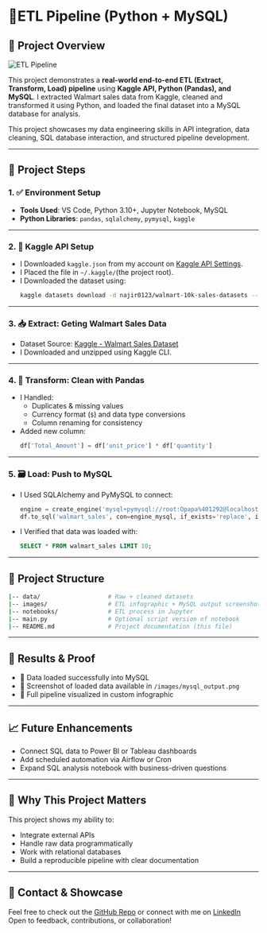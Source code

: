 # 🛒ETL Pipeline (Python + MySQL)

## 🚀 Project Overview

![ETL Pipeline](https://github.com/Peter-Opapa/python_sql_project/blob/main/ETL_pipeline_layout.png) 

This project demonstrates a **real-world end-to-end ETL (Extract, Transform, Load) pipeline** using **Kaggle API, Python (Pandas), and MySQL**. I extracted Walmart sales data from Kaggle, cleaned and transformed it using Python, and loaded the final dataset into a MySQL database for analysis.

This project showcases my data engineering skills in API integration, data cleaning, SQL database interaction, and structured pipeline development.

---

## 🧱 Project Steps

### 1. ✅ Environment Setup
- **Tools Used**: VS Code, Python 3.10+, Jupyter Notebook, MySQL
- **Python Libraries**: `pandas`, `sqlalchemy`, `pymysql`, `kaggle`

---

### 2. 🔐 Kaggle API Setup
- I Downloaded `kaggle.json` from my account on [Kaggle API Settings](https://www.kaggle.com).
- I Placed the file in `~/.kaggle/`(the project root).
- I Downloaded the dataset using:
  ```bash
  kaggle datasets download -d najir0123/walmart-10k-sales-datasets --unzip
  ```

---

### 3. 📥 Extract: Geting Walmart Sales Data
- Dataset Source: [Kaggle - Walmart Sales Dataset](https://www.kaggle.com/datasets/najir0123/walmart-10k-sales-datasets)
- I Downloaded and unzipped using Kaggle CLI.

---

### 4. 🧹 Transform: Clean with Pandas
- I Handled:
  - Duplicates & missing values
  - Currency format (`$`) and data type conversions
  - Column renaming for consistency
- Added new column:
  ```python
  df['Total_Amount'] = df['unit_price'] * df['quantity']
  ```

---

### 5. 🗃️ Load: Push to MySQL
- I Used SQLAlchemy and PyMySQL to connect:
  ```python
  engine = create_engine('mysql+pymysql://root:Opapa%401292@localhost:3306/walmart_db')
  df.to_sql('walmart_sales', con=engine_mysql, if_exists='replace', index=False)
  ```
- I Verified that data was loaded with:
  ```sql
  SELECT * FROM walmart_sales LIMIT 10;
  ```

---

## 📁 Project Structure

```bash
|-- data/                   # Raw + cleaned datasets
|-- images/                 # ETL infographic + MySQL output screenshot
|-- notebooks/              # ETL process in Jupyter
|-- main.py                 # Optional script version of notebook
|-- README.md               # Project documentation (this file)
```

---

## 📌 Results & Proof

- 💾 Data loaded successfully into MySQL
- 🧾 Screenshot of loaded data available in `/images/mysql_output.png`
- 🔄 Full pipeline visualized in custom infographic

---

## 📈 Future Enhancements

- Connect SQL data to Power BI or Tableau dashboards
- Add scheduled automation via Airflow or Cron
- Expand SQL analysis notebook with business-driven questions

---

## 💼 Why This Project Matters

This project shows my ability to:
- Integrate external APIs
- Handle raw data programmatically
- Work with relational databases
- Build a reproducible pipeline with clear documentation

---

## 🔗 Contact & Showcase

Feel free to check out the [GitHub Repo](#) or connect with me on [LinkedIn](#)  
Open to feedback, contributions, or collaboration!
